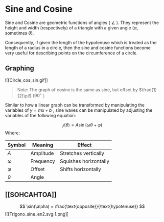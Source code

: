 # Sine and Cosine

Sine and Cosine are geometric functions of angles ( $\angle$ ). They represent the height and width (respectively) of a triangle with a given angle ($\alpha$, sometimes $\theta$).

Consequently, if given the length of the hypotenuse which is treated as the length of a radius in a circle, then the sine and cosine functions become very useful for describing points on the circumference of a circle.


## Graphing

![[Circle_cos_sin.gif]]
> Note: The graph of cosine is the same as sine, but offset by $\frac{1}{2}\pi$ ($90^{\circ}$ )

Similar to how a linear graph can be transformed by manipulating the variables of $y=mx+b$ , sine waves can be manipulated by adjusting the variables of the following equation:

$$
\mathcal{f}(\theta) = A \sin(\omega \theta + \varphi)
$$
Where:

| Symbol    | Meaning   | Effect                |
| --------- | --------- | --------------------- |
| $A$       | Amplitude | Stretches vertically  |
| $\omega$  | Frequency | Squishes horizontally |
| $\varphi$ | Offset    | Shifts horizontally   |
| $\theta$  | Angle     |                       |


## [[SOHCAHTOA]]

$$
\sin(\alpha) = \frac{\text{opposite}}{\text{hypotenuse}}
$$
![[Trigono_sine_en2.svg 1.png]]
